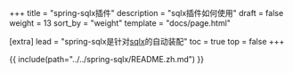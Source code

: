 +++
title = "spring-sqlx插件"
description = "sqlx插件如何使用"
draft = false
weight = 13
sort_by = "weight"
template = "docs/page.html"

[extra]
lead = "spring-sqlx是针对<a href='https://github.com/launchbadge/sqlx' target='_blank'>sqlx</a>的自动装配"
toc = true
top = false
+++


{{ include(path="../../spring-sqlx/README.zh.md") }}